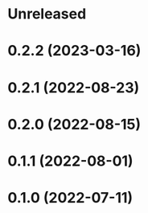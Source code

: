 # Unreleased

# 0.2.2 (2023-03-16)

# 0.2.1 (2022-08-23)

# 0.2.0 (2022-08-15)

# 0.1.1 (2022-08-01)

# 0.1.0 (2022-07-11)